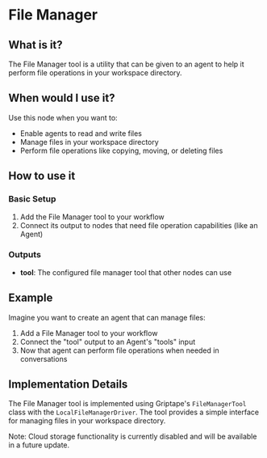 # File Manager

## What is it?

The File Manager tool is a utility that can be given to an agent to help it perform file operations in your workspace directory.

## When would I use it?

Use this node when you want to:

- Enable agents to read and write files
- Manage files in your workspace directory
- Perform file operations like copying, moving, or deleting files

## How to use it

### Basic Setup

1. Add the File Manager tool to your workflow
1. Connect its output to nodes that need file operation capabilities (like an Agent)

### Outputs

- **tool**: The configured file manager tool that other nodes can use

## Example

Imagine you want to create an agent that can manage files:

1. Add a File Manager tool to your workflow
1. Connect the "tool" output to an Agent's "tools" input
1. Now that agent can perform file operations when needed in conversations

## Implementation Details

The File Manager tool is implemented using Griptape's `FileManagerTool` class with the `LocalFileManagerDriver`. The tool provides a simple interface for managing files in your workspace directory.

Note: Cloud storage functionality is currently disabled and will be available in a future update.
